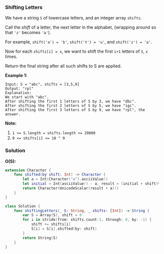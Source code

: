 
### Shifting Letters

We have a string `S` of lowercase letters, and an integer array `shifts`.

Call the *shift* of a letter, the next letter in the alphabet, (wrapping around so that `'z'` becomes `'a'`). 

For example, `shift('a') = 'b'`, `shift('t') = 'u'`, and `shift('z') = 'a'`.

Now for each `shifts[i] = x`, we want to shift the first `i+1` letters of `S`, `x` times.

Return the final string after all such shifts to S are applied.

__Example 1:__
```
Input: S = "abc", shifts = [3,5,9]
Output: "rpl"
Explanation: 
We start with "abc".
After shifting the first 1 letters of S by 3, we have "dbc".
After shifting the first 2 letters of S by 5, we have "igc".
After shifting the first 3 letters of S by 9, we have "rpl", the answer.
```

__Note:__
1. `1 <= S.length = shifts.length <= 20000`
2. `0 <= shifts[i] <= 10 ^ 9`

### Solution
__O(S):__
```Swift
extension Character {
    func shifted(by shift: Int) -> Character {
        let a = Int(Character("a").asciiValue!)
        let initial = Int(asciiValue!) - a, result = (initial + shift)%26
        return Character(UnicodeScalar(result + a)!)
    }
}

class Solution {
    func shiftingLetters(_ S: String, _ shifts: [Int]) -> String {
        var S = Array(S), shift = 0
        for i in stride(from: shifts.count-1, through: 0, by: -1) {
            shift += shifts[i]
            S[i] = S[i].shifted(by: shift)
        }
        return String(S)
    }
}
```